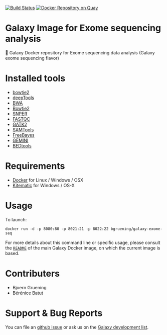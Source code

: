 [![Build Status](https://travis-ci.org/bgruening/docker-galaxy-exome-seq.svg?branch=master)](https://travis-ci.org/bgruening/docker-galaxy-exome-seq)
[![Docker Repository on Quay](https://quay.io/repository/bgruening/galaxy-exome-seq/status "Docker Repository on Quay")](https://quay.io/repository/bgruening/galaxy-exome-seq)

Galaxy Image for Exome sequencing analysis
================================

:whale: Galaxy Docker repository for Exome sequencing data analysis (Galaxy exome sequencing flavor)

# Installed tools

 * [bowtie2](http://bowtie-bio.sourceforge.net/bowtie2)
 * [deepTools](http://fidelram.github.io/deepTools/)
 * [BWA](http://bio-bwa.sourceforge.net/)
 * [Bowtie2](http://bowtie-bio.sourceforge.net/bowtie2)
 * [SNPEff](http://snpeff.sourceforge.net/)
 * [FASTQC](http://www.bioinformatics.babraham.ac.uk/projects/fastqc/)
 * [GATK2](https://www.broadinstitute.org/gatk/)
 * [SAMTools](http://samtools.sourceforge.net/)
 * [FreeBayes](https://github.com/ekg/freebayes)
 * [GEMINI](http://gemini.readthedocs.org)
 * [BEDtools](http://bedtools.readthedocs.org)

# Requirements

 - [Docker](https://docs.docker.com/installation/) for Linux / Windows / OSX
 - [Kitematic](https://kitematic.com/) for Windows / OS-X

# Usage

To launch:

```
docker run -d -p 8080:80 -p 8021:21 -p 8022:22 bgruening/galaxy-exome-seq
```

For more details about this command line or specific usage, please consult the
[`README`](https://github.com/bgruening/docker-galaxy-stable/blob/master/README.md) of the main Galaxy Docker image, on which the current image is based.

# Contributers

- Bjoern Gruening
- Bérénice Batut

# Support & Bug Reports

You can file an [github issue](https://github.com/bgruening/galaxy-exom-seq/issues) or ask us on the [Galaxy development list](http://lists.bx.psu.edu/listinfo/galaxy-dev).

